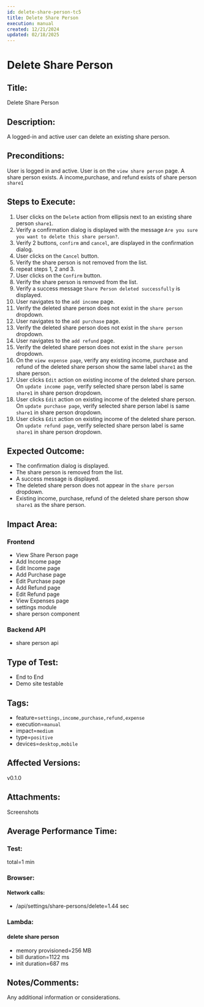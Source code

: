```yaml
---
id: delete-share-person-tc5
title: Delete Share Person
execution: manual
created: 12/21/2024
updated: 02/18/2025
---
```


# Delete Share Person

## Title:

Delete Share Person

## Description:

A logged-in and active user can delete an existing share person.

## Preconditions:

User is logged in and active. User is on the `view share person` page. A share person exists. A income,purchase, and refund exists of share person `share1`

## Steps to Execute:

1. User clicks on the `Delete` action from ellipsis next to an existing share person `share1`.
2. Verify a confirmation dialog is displayed with the message `Are you sure you want to delete this share person?`.
3. Verify 2 buttons, `confirm` and `cancel`, are displayed in the confirmation dialog.
4. User clicks on the `Cancel` button.
5. Verify the share person is not removed from the list.
6. repeat steps 1, 2 and 3.
7. User clicks on the `Confirm` button.
8. Verify the share person is removed from the list.
9. Verify a success message `Share Person deleted successfully` is displayed.
10. User navigates to the `add income` page.
11. Verify the deleted share person does not exist in the `share person` dropdown.
12. User navigates to the `add purchase` page.
13. Verify the deleted share person does not exist in the `share person` dropdown.
14. User navigates to the `add refund` page.
15. Verify the deleted share person does not exist in the `share person` dropdown.
16. On the `view expense page`, verify any existing income, purchase and refund of the deleted share person show the same label `share1` as the share person.
17. User clicks `Edit` action on existing income of the deleted share person. On `update income page`, verify selected share person label is same `share1` in share person dropdown.
18. User clicks `Edit` action on existing income of the deleted share person. On `update purchase page`, verify selected share person label is same `share1` in share person dropdown.
19. User clicks `Edit` action on existing income of the deleted share person. On `update refund page`, verify selected share person label is same `share1` in share person dropdown.

## Expected Outcome:

- The confirmation dialog is displayed.
- The share person is removed from the list.
- A success message is displayed.
- The deleted share person does not appear in the `share person` dropdown.
- Existing income, purchase, refund of the deleted share person show `share1` as the share person.

## Impact Area:

### Frontend

- View Share Person page
- Add Income page
- Edit Income page
- Add Purchase page
- Edit Purchase page
- Add Refund page
- Edit Refund page
- View Expenses page
- settings module
- share person component

### Backend API

- share person api

## Type of Test:

- End to End
- Demo site testable

## Tags:

- feature=`settings,income,purchase,refund,expense`
- execution=`manual`
- impact=`medium`
- type=`positive`
- devices=`desktop,mobile`

## Affected Versions:

v0.1.0

## Attachments:

Screenshots

## Average Performance Time:

### Test:

total=1 min

### Browser:

#### Network calls:

- /api/settings/share-persons/delete=1.44 sec

### Lambda:

#### delete share person

- memory provisioned=256 MB
- bill duration=1122 ms
- init duration=687 ms

## Notes/Comments:

Any additional information or considerations.
